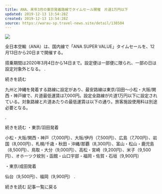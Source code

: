 ```yaml
---
title: ANA、来年3月の東京発着路線でタイムセール開催　片道1万円以下
updated: 2019-12-13 13:54:28Z
created: 2019-12-13 13:54:28Z
source: https://warau-sp.travel-news.site/detail/138504
---
```


![](https://www.traicy.com/wp-content/uploads/2019/02/NH_FUK_anasuitelounge15.jpg)

全日本空輸（ANA）は、国内線で「ANA SUPER VALUE」タイムセールを、12月13日から20日まで開催する。

搭乗期間は2020年3月4日から14日まで。設定便は一部便に限られ、一部の日は設定対象外となる。
.

続きを読む

九州と沖縄を発着する路線に設定があり、最安路線は東京/羽田〜小松・大阪/関西・神戸線で、片道最低運賃は7,000円。設定全路線が片道1万円以下に設定されている。対象路線と片道あたりの最低運賃は以下の通り。旅客施設使用料は別途必要となる。

.

続きを読む
・東京/羽田発着

小松・大阪/関西・神戸（7,000円）、大阪/伊丹（7,500円）、広島（7,700円）、岩国（8,000円）、札幌/千歳・秋田・沖縄/那覇（8,300円）、富山・松山・鹿児島（8,500円）、鳥取・大分（9,000円）、高松・宮崎（9,200円）、米子（9,500円）、オホーツク紋別・函館・山口宇部・福岡・佐賀・石垣（9,900円）

・東京/成田発着

仙台（9,500円）、福岡（9,900円）
.

続きを読む
記事一覧に戻る